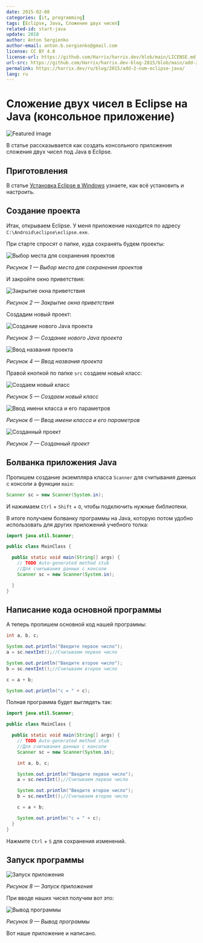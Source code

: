 ```yaml
---
date: 2015-02-08
categories: [it, programming]
tags: [Eclipse, Java, Сложение двух чисел]
related-id: start-java
update: 2018
author: Anton Sergienko
author-email: anton.b.sergienko@gmail.com
license: CC BY 4.0
license-url: https://github.com/Harrix/harrix.dev/blob/main/LICENSE.md
url-src: https://github.com/Harrix/harrix.dev-blog-2015/blob/main/add-2-num-eclipse-java/add-2-num-eclipse-java.md
permalink: https://harrix.dev/ru/blog/2015/add-2-num-eclipse-java/
lang: ru
---
```


# Сложение двух чисел в Eclipse на Java (консольное приложение)

![Featured image](featured-image.svg)

В статье рассказывается как создать консольного приложения сложения двух чисел под Java в Eclipse.

## Приготовления

В статье [Установка Eclipse в Windows](https://github.com/Harrix/harrix.dev-blog-2014/blob/main/install-eclipse-java/install-eclipse-java.md) <!-- https://harrix.dev/ru/blog/2014/install-eclipse-java/ --> узнаете, как всё установить и настроить.

## Создание проекта

Итак, открываем Eclipse. У меня приложение находится по адресу `C:\Android\eclipse\eclipse.exe`.

При старте спросят о папке, куда сохранять будем проекты:

![Выбор места для сохранения проектов](img/workspace.png)

_Рисунок 1 — Выбор места для сохранения проектов_

И закройте окно приветствия:

![Закрытие окна приветствия](img/welcome.png)

_Рисунок 2 — Закрытие окна приветствия_

Создадим новый проект:

![Создание нового Java проекта](img/new-project_01.png)

_Рисунок 3 — Создание нового Java проекта_

![Ввод названия проекта](img/new-project_02.png)

_Рисунок 4 — Ввод названия проекта_

Правой кнопкой по папке `src` создаем новый класс:

![Создаем новый класс](img/new-project_03.png)

_Рисунок 5 — Создаем новый класс_

![Ввод имени класса и его параметров](img/new-project_04.png)

_Рисунок 6 — Ввод имени класса и его параметров_

![Созданный проект](img/new-project_05.png)

_Рисунок 7 — Созданный проект_

## Болванка приложения Java

Пропишем создание экземпляра класса `Scanner` для считывания данных с консоли a функции `main`:

```java
Scanner sc = new Scanner(System.in);
```

И нажимаем `Ctrl` + `Shift` + `O`, чтобы подключить нужные библиотеки.

В итоге получаем болванку программы на Java, которую потом удобно использовать для других приложений учебного толка:

```java
import java.util.Scanner;

public class MainClass {

  public static void main(String[] args) {
    // TODO Auto-generated method stub
    //Для считывания данных с консоли
    Scanner sc = new Scanner(System.in);

  }
}
```

## Написание кода основной программы

А теперь пропишем основной код нашей программы:

```java
int a, b, c;

System.out.println("Введите первое число");
a = sc.nextInt();//Считываем первое число

System.out.println("Введите второе число");
b = sc.nextInt();//Считываем второе число

c = a + b;

System.out.println("c = " + c);
```

Полная программа будет выглядеть так:

```java
import java.util.Scanner;

public class MainClass {

  public static void main(String[] args) {
    // TODO Auto-generated method stub
    //Для считывания данных с консоли
    Scanner sc = new Scanner(System.in);

    int a, b, c;

    System.out.println("Введите первое число");
    a = sc.nextInt();//Считываем первое число

    System.out.println("Введите второе число");
    b = sc.nextInt();//Считываем второе число

    c = a + b;

    System.out.println("c = " + c);
  }
}
```

Нажмите `Ctrl` + `S` для сохранения изменений.

## Запуск программы

![Запуск приложения](img/run_01.png)

_Рисунок 8 — Запуск приложения_

При вводе наших чисел получим вот это:

![Вывод программы](img/run_02.png)

_Рисунок 9 — Вывод программы_

Вот наше приложение и написано.
